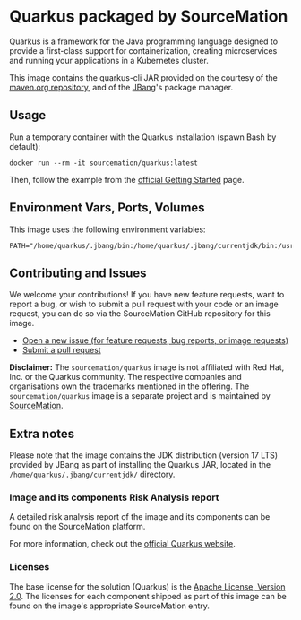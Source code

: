 # Quarkus packaged by SourceMation

Quarkus is a framework for the Java programming language designed to provide a
first-class support for containerization, creating microservices and running
your applications in a Kubernetes cluster.

This image contains the quarkus-cli JAR provided on the courtesy of the
[maven.org repository](https://repo1.maven.org), and of the
[JBang](https://www.jbang.dev/)'s package manager.

## Usage

Run a temporary container with the Quarkus installation (spawn Bash by
default):

```
docker run --rm -it sourcemation/quarkus:latest
```

Then, follow the example from the [official Getting
Started](https://quarkus.io/guides/getting-started) page.

## Environment Vars, Ports, Volumes

This image uses the following environment variables:

```
PATH="/home/quarkus/.jbang/bin:/home/quarkus/.jbang/currentjdk/bin:/usr/local/sbin:/usr/local/bin:/usr/sbin:/usr/bin:/sbin:/bin"
```

## Contributing and Issues

We welcome your contributions! If you have new feature requests, want to report
a bug, or wish to submit a pull request with your code or an image request, you
can do so via the SourceMation GitHub repository for this image.

- [Open a new issue (for feature requests, bug reports, or image requests)](https://github.com/SourceMation/images/issues/new/choose)
- [Submit a pull request](https://github.com/SourceMation/images/compare)

**Disclaimer:** The `sourcemation/quarkus` image is not affiliated with Red
Hat, Inc. or the Quarkus community. The respective companies and organisations
own the trademarks mentioned in the offering. The `sourcemation/quarkus` image
is a separate project and is maintained by
[SourceMation](https://sourcemation.com).

## Extra notes

Please note that the image contains the JDK distribution (version 17 LTS)
provided by JBang as part of installing the Quarkus JAR, located in the
`/home/quarkus/.jbang/currentjdk/` directory.

### Image and its components Risk Analysis report

A detailed risk analysis report of the image and its components can be found on
the SourceMation platform.

For more information, check out the [official Quarkus
website](https://quarkus.io/about/).

### Licenses

The base license for the solution (Quarkus) is the [Apache License, Version
2.0](https://github.com/quarkusio/quarkus/blob/main/LICENSE). The licenses for
each component shipped as part of this image can be found on the image's
appropriate SourceMation entry.
